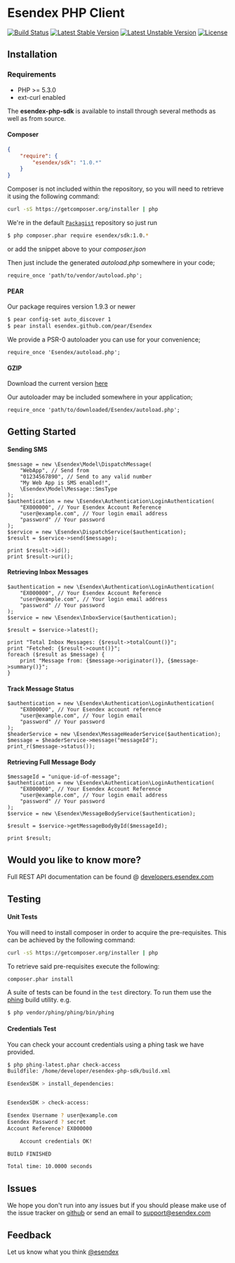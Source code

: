 Esendex PHP Client
==================
[![Build Status](https://travis-ci.org/esendex/esendex-php-sdk.svg)](https://travis-ci.org/esendex/esendex-php-sdk) [![Latest Stable Version](https://poser.pugx.org/esendex/sdk/v/stable.png)](https://packagist.org/packages/esendex/sdk) [![Latest Unstable Version](https://poser.pugx.org/esendex/sdk/v/unstable.png)](https://packagist.org/packages/esendex/sdk) [![License](https://poser.pugx.org/esendex/sdk/license.png)](https://packagist.org/packages/esendex/sdk)

## Installation

### Requirements
 - PHP >= 5.3.0
 - ext-curl enabled

The **esendex-php-sdk** is available to install through several methods as well as from source.

#### Composer
```json
{
    "require": {
        "esendex/sdk": "1.0.*"
    }
}
```
Composer is not included within the repository, so you will need to retrieve it using the following command:
```bash
curl -sS https://getcomposer.org/installer | php
```

We're in the default [`Packagist`](http://packagist.org/packages/esendex/sdk) repository so just run
```bash
$ php composer.phar require esendex/sdk:1.0.*
```
or add the snippet above to your *composer.json*

Then just include the generated *autoload.php* somewhere in your code;
```php5
require_once 'path/to/vendor/autoload.php';
```

#### PEAR
Our package requires version 1.9.3 or newer
```bash
$ pear config-set auto_discover 1
$ pear install esendex.github.com/pear/Esendex
```
We provide a PSR-0 autoloader you can use for your convenience;
```php5
require_once 'Esendex/autoload.php';
```

#### GZIP
Download the current version [here](http://downloads.esendex.com.s3-website-eu-west-1.amazonaws.com/esendex-php-sdk/latest.sdk)

Our autoloader may be included somewhere in your application;
```php5
require_once 'path/to/downloaded/Esendex/autoload.php';
```

## Getting Started

#### Sending SMS
```php5
$message = new \Esendex\Model\DispatchMessage(
    "WebApp", // Send from
    "01234567890", // Send to any valid number
    "My Web App is SMS enabled!",
    \Esendex\Model\Message::SmsType
);
$authentication = new \Esendex\Authentication\LoginAuthentication(
    "EX000000", // Your Esendex Account Reference
    "user@example.com", // Your login email address
    "password" // Your password
);
$service = new \Esendex\DispatchService($authentication);
$result = $service->send($message);

print $result->id();
print $result->uri();
```

#### Retrieving Inbox Messages
```php5
$authentication = new \Esendex\Authentication\LoginAuthentication(
    "EX000000", // Your Esendex Account Reference
    "user@example.com", // Your login email address
    "password" // Your password
);
$service = new \Esendex\InboxService($authentication);

$result = $service->latest();

print "Total Inbox Messages: {$result->totalCount()}";
print "Fetched: {$result->count()}";
foreach ($result as $message) {
    print "Message from: {$message->originator()}, {$message->summary()}";
}
```
#### Track Message Status
```php5
$authentication = new \Esendex\Authentication\LoginAuthentication(
    "EX000000", // Your Esendex account reference
    "user@example.com", // Your login email
    "password" // Your password
);
$headerService = new \Esendex\MessageHeaderService($authentication);
$message = $headerService->message("messageId");
print_r($message->status());
```

#### Retrieving Full Message Body
```php5
$messageId = "unique-id-of-message";
$authentication = new \Esendex\Authentication\LoginAuthentication(
    "EX000000", // Your Esendex Account Reference
    "user@example.com", // Your login email address
    "password" // Your password
);
$service = new \Esendex\MessageBodyService($authentication);

$result = $service->getMessageBodyById($messageId);

print $result;
```

## Would you like to know more?
Full REST API documentation can be found @ [developers.esendex.com](http://developers.esendex.com/)

## Testing
#### Unit Tests

You will need to install composer in order to acquire the pre-requisites. This can be achieved by the following command:
```bash
curl -sS https://getcomposer.org/installer | php
```

To retrieve said pre-requisites execute the following:
```bash
composer.phar install
```

A suite of tests can be found in the `test` directory. To run them use the [phing](http://www.phing.info) build utility. e.g.
```bash
$ php vendor/phing/phing/bin/phing
```

#### Credentials Test
You can check your account credentials using a phing task we have provided.
```bash
$ php phing-latest.phar check-access
Buildfile: /home/developer/esendex-php-sdk/build.xml

EsendexSDK > install_dependencies:


EsendexSDK > check-access:

Esendex Username ? user@example.com
Esendex Password ? secret
Account Reference? EX000000

    Account credentials OK!

BUILD FINISHED

Total time: 10.0000 seconds
``` 

## Issues
We hope you don't run into any issues but if you should please make use of the issue tracker on [github](https://github.com/esendex/esendex-php-sdk/issues) or send an email to [support@esendex.com](mailto:support@esendex.com)

## Feedback
Let us know what you think [@esendex](http://twitter.com/esendex)

